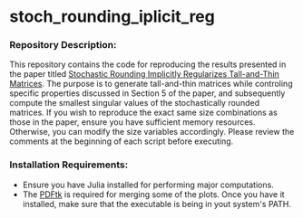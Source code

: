 # stoch_rounding_iplicit_reg
### Repository Description:
Τhis repository contains the code for reproducing the results presented in the paper titled  [Stochastic Rounding Implicitly Regularizes Tall-and-Thin Matrices](https://arxiv.org/abs/2403.12278). The purpose is to generate tall-and-thin matrices while controling specific properties discussed in Section 5 of the paper, and subsequently compute the smallest singular values of the stochastically rounded matrices. If you wish to reproduce the exact same size combinations as those in the paper, ensure you have sufficient memory resources. Otherwise, you can modify the size variables accordingly. Please review the comments at the beginning of each script before executing.



### Installation Requirements:
- Ensure you have Julia installed for performing major computations.
- The [PDFtk](https://www.pdflabs.com/tools/pdftk-the-pdf-toolkit/) is required for merging some of the plots. Once you have it installed, make sure that the executable is being in yout system's PATH.

